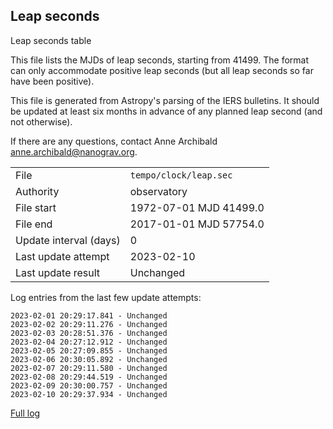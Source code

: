 
## Leap seconds

Leap seconds table

This file lists the MJDs of leap seconds, starting from 41499.
The format can only accommodate positive leap seconds (but all
leap seconds so far have been positive).

This file is generated from Astropy's parsing of the IERS
bulletins. It should be updated at least six months in advance
of any planned leap second (and not otherwise).

If there are any questions, contact Anne Archibald
<anne.archibald@nanograv.org>.

|     |     |
|:--- |:--- |
| File | `tempo/clock/leap.sec` |
| Authority | observatory |
| File start | 1972-07-01 MJD 41499.0 |
| File end | 2017-01-01 MJD 57754.0 |
| Update interval (days) | 0 |
| Last update attempt | 2023-02-10 |
| Last update result | Unchanged |

Log entries from the last few update attempts:
```
2023-02-01 20:29:17.841 - Unchanged
2023-02-02 20:29:11.276 - Unchanged
2023-02-03 20:28:51.376 - Unchanged
2023-02-04 20:27:12.912 - Unchanged
2023-02-05 20:27:09.855 - Unchanged
2023-02-06 20:30:05.892 - Unchanged
2023-02-07 20:29:11.580 - Unchanged
2023-02-08 20:29:44.519 - Unchanged
2023-02-09 20:30:00.757 - Unchanged
2023-02-10 20:29:37.934 - Unchanged
```
[Full log](https://raw.githubusercontent.com/ipta/pulsar-clock-corrections/main/log/tempo/clock/leap.sec.log)
